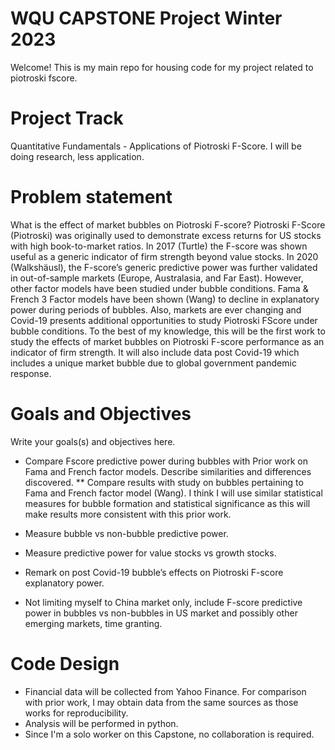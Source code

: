 # WQU CAPSTONE Project Winter 2023
Welcome! This is my main repo for housing code for my project related to piotroski fscore. 

# Project Track
Quantitative Fundamentals - Applications of Piotroski F-Score. I will be doing research, less
application.

# Problem statement
What is the effect of market bubbles on Piotroski F-score? Piotroski F-Score (Piotroski) was originally
used to demonstrate excess returns for US stocks with high book-to-market ratios. In 2017 (Turtle)
the F-score was shown useful as a generic indicator of firm strength beyond value stocks. In 2020
(Walkshäusl), the F-score’s generic predictive power was further validated in out-of-sample markets
(Europe, Australasia, and Far East). However, other factor models have been studied under bubble
conditions. Fama & French 3 Factor models have been shown (Wang) to decline in explanatory power
during periods of bubbles. Also, markets are ever changing and Covid-19 presents additional
opportunities to study Piotroski FScore under bubble conditions. To the best of my knowledge, this
will be the first work to study the effects of market bubbles on Piotroski F-score performance as an
indicator of firm strength. It will also include data post Covid-19 which includes a unique market
bubble due to global government pandemic response.

# Goals and Objectives
Write your goals(s) and objectives here.
* Compare Fscore predictive power during bubbles with Prior work on Fama and French factor
models. Describe similarities and differences discovered.
** Compare results with study on bubbles pertaining to Fama and French factor model
(Wang). I think I will use similar statistical measures for bubble formation and
statistical significance as this will make results more consistent with this prior work.

* Measure bubble vs non-bubble predictive power.
* Measure predictive power for value stocks vs growth stocks.
* Remark on post Covid-19 bubble’s effects on Piotroski F-score explanatory power.
* Not limiting myself to China market only, include F-score predictive power in bubbles vs
non-bubbles in US market and possibly other emerging markets, time granting.

# Code Design
* Financial data will be collected from Yahoo Finance. For comparison with prior work, I may
obtain data from the same sources as those works for reproducibility.
* Analysis will be performed in python.
* Since I'm a solo worker on this Capstone, no collaboration is required.
